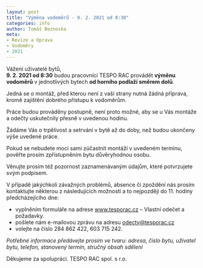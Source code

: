 ```yaml
---
layout: post
title: "Výměna vodoměrů - 9. 2. 2021 od 8:30"
categories: info
author: Tomáš Beznoska
meta:
- Revize a Oprava
- Vodoměry
- 2021
---
```


Vážení uživatelé bytů,<br>
**9. 2. 2021 od 8:30** budou pracovníci TESPO RAC provádět **výměnu vodoměrů** v jednotlivých bytech **od horního podlaží směrem dolů**.

Jedná se o montáž, před kterou není z vaší strany nutná žádná příprava, kromě zajištění dobrého přístupu k vodoměrům.

Práce budou prováděny postupně, není proto možné, aby se u Vás montáže a odečty uskutečnily přesně v uvedenou hodinu.

Žádáme Vás o trpělivost a setrvání v bytě až do doby, než budou ukončeny výše uvedené práce.

Pokud se nebudete moci sami zúčastnit montáží v uvedeném termínu, pověřte prosím zpřístupněním bytu důvěryhodnou osobu.

Věnujte prosím též pozornost zaznamenávaným údajům, které potvrzujete svým podpisem.

V případě jakýchkoli závažných problémů, absence či zpoždění nás prosím kontaktujte některou z následujících možností a to nejpozději do 11. hodiny předcházejícího dne:
- vyplněním formuláře na adrese www.tesporac.cz – Vlastní odečet a požadavky.
- pošlete nám e-mailovou zprávu na adresu odecty@tesporac.cz
- volejte na číslo 284 862 422, 603 715 242.

*Potřebné informace předávejte prosím ve tvaru: adresa, číslo bytu, uživatel bytu, telefon, stanovený termín, stručný obsah sdělení*

Děkujeme za spolupráci. TESPO RAC spol. s r.o.